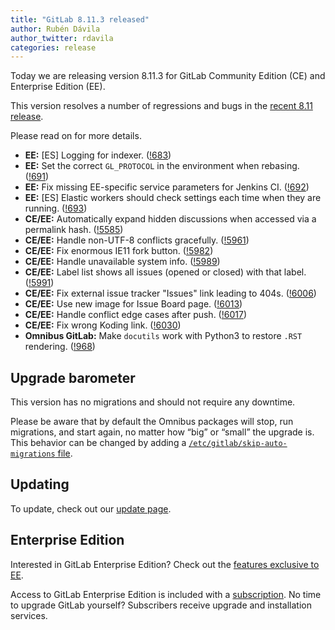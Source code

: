 ```yaml
---
title: "GitLab 8.11.3 released"
author: Rubén Dávila
author_twitter: rdavila
categories: release
---
```


Today we are releasing version 8.11.3 for GitLab Community Edition (CE) and
Enterprise Edition (EE).

This version resolves a number of regressions and bugs in the [recent 8.11
release](/2016/08/22/gitlab-8-11-released).

Please read on for more details.

<!-- more -->

- **EE:** [ES] Logging for indexer. ([!683])
- **EE:** Set the correct `GL_PROTOCOL` in the environment when rebasing. ([!691])
- **EE:** Fix missing EE-specific service parameters for Jenkins CI. ([!692])
- **EE:** [ES] Elastic workers should check settings each time when they are running. ([!693])
- **CE/EE:** Automatically expand hidden discussions when accessed via a permalink hash. ([!5585])
- **CE/EE:** Handle non-UTF-8 conflicts gracefully. ([!5961])
- **CE/EE:** Fix enormous IE11 fork button. ([!5982])
- **CE/EE:** Handle unavailable system info. ([!5989])
- **CE/EE:** Label list shows all issues (opened or closed) with that label. ([!5991])
- **CE/EE:** Fix external issue tracker "Issues" link leading to 404s. ([!6006])
- **CE/EE:** Use new image for Issue Board page. ([!6013])
- **CE/EE:** Handle conflict edge cases after push. ([!6017])
- **CE/EE:** Fix wrong Koding link. ([!6030])
- **Omnibus GitLab:** Make `docutils` work with Python3 to restore `.RST` rendering. ([!968])

[!5585]: https://gitlab.com/gitlab-org/gitlab-ce/merge_requests/5585
[!5961]: https://gitlab.com/gitlab-org/gitlab-ce/merge_requests/5961
[!5982]: https://gitlab.com/gitlab-org/gitlab-ce/merge_requests/5982
[!5989]: https://gitlab.com/gitlab-org/gitlab-ce/merge_requests/5989
[!5991]: https://gitlab.com/gitlab-org/gitlab-ce/merge_requests/5991
[!6006]: https://gitlab.com/gitlab-org/gitlab-ce/merge_requests/6006
[!6013]: https://gitlab.com/gitlab-org/gitlab-ce/merge_requests/6013
[!6017]: https://gitlab.com/gitlab-org/gitlab-ce/merge_requests/6017
[!6030]: https://gitlab.com/gitlab-org/gitlab-ce/merge_requests/6030

[!683]: https://gitlab.com/gitlab-org/gitlab-ee/merge_requests/683
[!691]: https://gitlab.com/gitlab-org/gitlab-ee/merge_requests/691
[!692]: https://gitlab.com/gitlab-org/gitlab-ee/merge_requests/692
[!693]: https://gitlab.com/gitlab-org/gitlab-ee/merge_requests/693

[!968]: https://gitlab.com/gitlab-org/omnibus-gitlab/merge_requests/968

## Upgrade barometer

This version has no migrations and should not require any downtime.

Please be aware that by default the Omnibus packages will stop, run migrations,
and start again, no matter how “big” or “small” the upgrade is. This behavior
can be changed by adding a [`/etc/gitlab/skip-auto-migrations`
file](http://doc.gitlab.com/omnibus/update/README.html).

## Updating

To update, check out our [update page](https://about.gitlab.com/update/).

## Enterprise Edition

Interested in GitLab Enterprise Edition? Check out the [features exclusive to
EE](https://about.gitlab.com/features/#enterprise).

Access to GitLab Enterprise Edition is included with a [subscription](https://about.gitlab.com/products/).
No time to upgrade GitLab yourself? Subscribers receive upgrade and installation
services.
